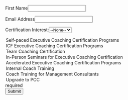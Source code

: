 <!--  NOTE: Please add the following <META> element to your page <HEAD>.      -->
<!--  If necessary, please modify the charset parameter to specify the        -->
<!--  character set of your HTML page.                                        -->

<META HTTP-EQUIV="Content-type" CONTENT="text/html; charset=UTF-8">

<!--  NOTE: Please add the following <FORM> element to your page.             -->

<form action="https://test.salesforce.com/servlet/servlet.WebToLead?encoding=UTF-8&orgId=00DRt00000GxBuM" method="POST">

<input type=hidden name="oid" value="00DRt00000GxBuM">
<input type="hidden" name="retURL" value="<?php echo $_SERVER['REQUEST_URI']; ?>?success=true">

<!--  NOTE: These fields are optional debugging elements. Please uncomment    -->
<!--  these lines if you wish to test in debug mode.                          -->
<!-- <input type="hidden" name="debug" value=1>                               -->
<!--  <input type="hidden" name="debugEmail"                                  -->
<!--  value="devo.perezm@loveunited.solutions">                               -->

<label for="last_name">First Name</label><input  id="last_name" maxlength="80" name="last_name" size="20" type="text" required/><br>

<label for="email">Email Address</label><input  id="email" maxlength="80" name="email" size="20" type="email" required/><br>

Certification Interest:<select  id="00NUV00000P9iuf" name="00NUV00000P9iuf" title="Area of Interest"><option value="">--None--</option>
<option value="Self-paced Executive Coaching Certification Programs">Self-paced Executive Coaching Certification Programs</option>
<option value="ICF Executive Coaching Certification Programs">ICF Executive Coaching Certification Programs</option>
<option value="Team Coaching Certification">Team Coaching Certification</option>
<option value="In-Person Seminars for Executive Coaching Certification">In-Person Seminars for Executive Coaching Certification</option>
<option value="Accelerated Executive Coaching Certification Programs">Accelerated Executive Coaching Certification Programs</option>
<option value="Internal Coach Training">Internal Coach Training</option>
<option value="Coach Training for Management Consultants">Coach Training for Management Consultants</option>
<option value="Upgrade to PCC">Upgrade to PCC</option>
required </select><br>

<input  id="lead_source" name="lead_source" type="hidden" value="Newsletter"/>
<input  id="00NHs00000G6o1p" name="00NHs00000G6o1p" type="hidden"/>
<input  id="00NHs00000G6o1u" name="00NHs00000G6o1u" type="hidden"/>
<input  id="00NHs00000G6o1z" name="00NHs00000G6o1z" type="hidden"/>
<input  id="00NHs00000G6r8g" name="00NHs00000G6r8g" type="hidden"/>
<input  id="00NHs00000G6o24" name="00NHs00000G6o24" type="hidden"/>
<input  id="00NHs00000G6o24" name="00NHs00000G6o24" type="hidden"/>

<input type="submit" name="submit">

</form>
